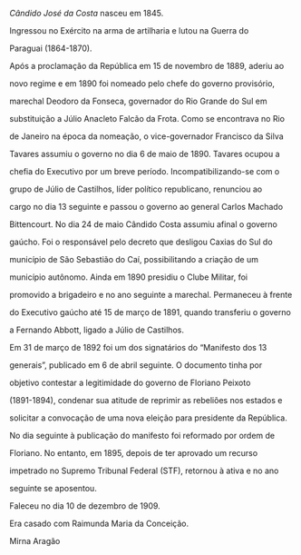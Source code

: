 

*Cândido José da Costa* nasceu em 1845.



Ingressou no Exército na arma de artilharia e lutou na Guerra do

Paraguai (1864-1870).



Após a proclamação da República em 15 de novembro de 1889, aderiu ao

novo regime e em 1890 foi nomeado pelo chefe do governo provisório,

marechal Deodoro da Fonseca, governador do Rio Grande do Sul em

substituição a Júlio Anacleto Falcão da Frota. Como se encontrava no Rio

de Janeiro na época da nomeação, o vice-governador Francisco da Silva

Tavares assumiu o governo no dia 6 de maio de 1890. Tavares ocupou a

chefia do Executivo por um breve período. Incompatibilizando-se com o

grupo de Júlio de Castilhos, líder político republicano, renunciou ao

cargo no dia 13 seguinte e passou o governo ao general Carlos Machado

Bittencourt. No dia 24 de maio Cândido Costa assumiu afinal o governo

gaúcho. Foi o responsável pelo decreto que desligou Caxias do Sul do

município de São Sebastião do Caí, possibilitando a criação de um

município autônomo. Ainda em 1890 presidiu o Clube Militar, foi

promovido a brigadeiro e no ano seguinte a marechal. Permaneceu à frente

do Executivo gaúcho até 15 de março de 1891, quando transferiu o governo

a Fernando Abbott, ligado a Júlio de Castilhos.



Em 31 de março de 1892 foi um dos signatários do “Manifesto dos 13

generais”, publicado em 6 de abril seguinte. O documento tinha por

objetivo contestar a legitimidade do governo de Floriano Peixoto

(1891-1894), condenar sua atitude de reprimir as rebeliões nos estados e

solicitar a convocação de uma nova eleição para presidente da República.

No dia seguinte à publicação do manifesto foi reformado por ordem de

Floriano. No entanto, em 1895, depois de ter aprovado um recurso

impetrado no Supremo Tribunal Federal (STF), retornou à ativa e no ano

seguinte se aposentou.



Faleceu no dia 10 de dezembro de 1909.



Era casado com Raimunda Maria da Conceição.



Mirna Aragão



